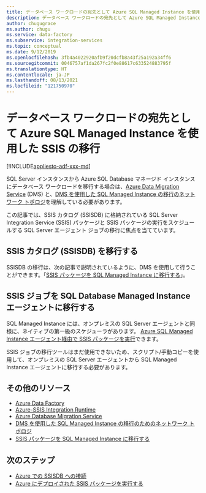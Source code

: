 ```yaml
---
title: データベース ワークロードの宛先として Azure SQL Managed Instance を使用した SSIS の移行
description: データベース ワークロードの宛先として Azure SQL Managed Instance を使用した SSIS の移行。
author: chugugrace
ms.author: chugu
ms.service: data-factory
ms.subservice: integration-services
ms.topic: conceptual
ms.date: 9/12/2019
ms.openlocfilehash: 3fb4a4022920afb9f20dcfb8a43f25a192a34ff6
ms.sourcegitcommit: 0046757af1da267fc2f0e88617c633524883795f
ms.translationtype: HT
ms.contentlocale: ja-JP
ms.lasthandoff: 08/13/2021
ms.locfileid: "121750970"
---
```

# <a name="ssis-migration-with-azure-sql-managed-instance-as-the-database-workload-destination"></a>データベース ワークロードの宛先として Azure SQL Managed Instance を使用した SSIS の移行

[!INCLUDE[appliesto-adf-xxx-md](includes/appliesto-adf-xxx-md.md)]

SQL Server インスタンスから Azure SQL Database マネージド インスタンスにデータベース ワークロードを移行する場合は、[Azure Data Migration Service](../dms/dms-overview.md) (DMS) と、[DMS を使用した SQL Managed Instance の移行のネットワーク トポロジ](../dms/resource-network-topologies.md)を理解している必要があります。

この記事では、SSIS カタログ (SSISDB) に格納されている SQL Server Integration Service (SSIS) パッケージと SSIS パッケージの実行をスケジュールする SQL Server エージェント ジョブの移行に焦点を当てています。

## <a name="migrate-ssis-catalog-ssisdb"></a>SSIS カタログ (SSISDB) を移行する

SSISDB の移行は、次の記事で説明されているように、DMS を使用して行うことができます。「[SSIS パッケージを SQL Managed Instance に移行する](../dms/how-to-migrate-ssis-packages-managed-instance.md)」。

## <a name="ssis-jobs-to-sql-managed-instance-agent"></a>SSIS ジョブを SQL Database Managed Instance エージェントに移行する

SQL Managed Instance には、オンプレミスの SQL Server エージェントと同様に、ネイティブの第一級のスケジューラがあります。  [Azure SQL Managed Instance エージェント経由で SSIS パッケージを実行](how-to-invoke-ssis-package-managed-instance-agent.md)できます。

SSIS ジョブの移行ツールはまだ使用できないため、スクリプト/手動コピーを使用して、オンプレミスの SQL Server エージェントから SQL Managed Instance  エージェントに移行する必要があります。

## <a name="additional-resources"></a>その他のリソース

- [Azure Data Factory](./introduction.md)
- [Azure-SSIS Integration Runtime](./create-azure-ssis-integration-runtime.md)
- [Azure Database Migration Service](../dms/dms-overview.md)
- [DMS を使用した SQL Managed Instance の移行のためのネットワーク トポロジ](../dms/resource-network-topologies.md)
- [SSIS パッケージを SQL Managed Instance に移行する](../dms/how-to-migrate-ssis-packages-managed-instance.md)

## <a name="next-steps"></a>次のステップ

- [Azure での SSISDB への接続](/sql/integration-services/lift-shift/ssis-azure-connect-to-catalog-database)
- [Azure にデプロイされた SSIS パッケージを実行する](/sql/integration-services/lift-shift/ssis-azure-run-packages)